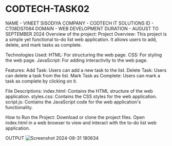 # CODTECH-TASK02
NAME - VINEET SISODIYA COMPANY - CODTECH IT SOLUTIONS ID - CT08DS7084 DOMAIN - WEB DEVELOPMENT DURATION - AUGUST TO SEPTEMBER 2024
Overview of the project: Project Overview: This project is a simple yet functional to-do list web application. It allows users to add, delete, and mark tasks as complete.

Technologies Used: HTML: For structuring the web page. CSS: For styling the web page. JavaScript: For adding interactivity to the web page.

Features: Add Task: Users can add a new task to the list. Delete Task: Users can delete a task from the list. Mark Task as Complete: Users can mark a task as complete by clicking on it.

File Descriptions: index.html: Contains the HTML structure of the web application. styles.css: Contains the CSS styles for the web application. script.js: Contains the JavaScript code for the web application's functionality.

How to Run the Project: Download or clone the project files. Open index.html in a web browser to view and interact with the to-do list web application.

OUTPUT
![Screenshot 2024-08-31 180634](https://github.com/user-attachments/assets/5d274e9f-5187-44cc-b736-5c2c7695e336)
